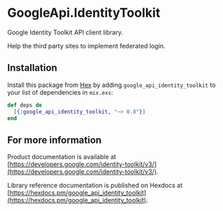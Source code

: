 # GoogleApi.IdentityToolkit

Google Identity Toolkit API client library.

Help the third party sites to implement federated login.

## Installation

Install this package from [Hex](https://hex.pm) by adding
`google_api_identity_toolkit` to your list of dependencies in `mix.exs`:

```elixir
def deps do
  [{:google_api_identity_toolkit, "~> 0.8"}]
end
```

## For more information

Product documentation is available at [https://developers.google.com/identity-toolkit/v3/](https://developers.google.com/identity-toolkit/v3/).

Library reference documentation is published on Hexdocs at
[https://hexdocs.pm/google_api_identity_toolkit](https://hexdocs.pm/google_api_identity_toolkit).
